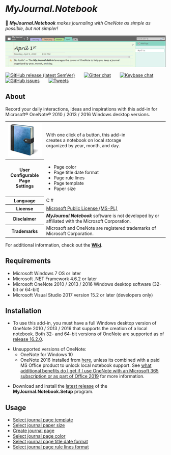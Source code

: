 # *MyJournal.Notebook*

:pushpin: _***MyJournal.Notebook*** makes journaling with OneNote as simple as possible, but not simpler!_  

![screenshot](docs/README-screenshot.png)

[![GitHub release (latest SemVer)](https://img.shields.io/github/v/release/atrenton/MyJournal.Notebook?logo=github)](https://github.com/atrenton/MyJournal.Notebook/releases/latest)&emsp;&emsp;[![Gitter chat](https://img.shields.io/gitter/room/atrenton/MyJournalNotebook?logo=gitter)](https://gitter.im/MyJournal-Notebook/community)&emsp;&emsp;[![Keybase chat](https://img.shields.io/static/v1.svg?label=chat&message=on%20keybase&logo=keybase)](https://keybase.io/atrenton/chat)&emsp;&emsp;[![GitHub issues](https://img.shields.io/github/issues/atrenton/MyJournal.Notebook?logo=github)](https://github.com/atrenton/MyJournal.Notebook/issues)&emsp;&emsp;[![Tweets](https://img.shields.io/twitter/url?label=tweets&logo=twitter&style=plastic&url=https%3A%2F%2Ftwitter.com%2FArtTrenton)](https://twitter.com/ArtTrenton)

## About

Record your daily interactions, ideas and inspirations with this add-in for Microsoft® OneNote® 2010 / 2013 / 2016 Windows desktop versions.

<table hspace="25">
  <tr>
    <th scope="row">
      <img src="docs/journal.png" alt="journal" />
    </th>
    <td>With one click of a button, this add-in
    <br />creates a notebook on local storage
    <br />organized by year, month, and day.</td>
  </tr>
  <tr />
  <tr>
    <th scope="row">User
    <br />Configurable
    <br />Page
    <br />Settings</th>
    <td>
      <ul>
        <li>Page color</li>
        <li>Page title date format</li>
        <li>Page rule lines</li>
        <li>Page template</li>
        <li>Paper size</li>
      </ul>
    </td>
  </tr>
  <tr />
  <tr>
    <th scope="row">Language</th>
    <td>C #</td>
  </tr>
  <tr />
  <tr>
    <th scope="row">License</th>
    <td>
      <a href="LICENSE.txt">Microsoft Public License (MS-PL)</a>
    </td>
  </tr>
  <tr />
  <tr>
    <th scope="row">Disclaimer</th>
    <td><b><i>MyJournal.Notebook</i></b> software is not developed by or affiliated with the Microsoft Corporation.</td>
  </tr>
  <tr />
  <tr>
    <th scope="row">Trademarks</th>
    <td>Microsoft and OneNote are registered trademarks of Microsoft Corporation.</td>
  </tr>
</table>

For additional information, check out the [**Wiki**](https://github.com/atrenton/MyJournal.Notebook/wiki).

## Requirements

- Microsoft Windows 7 OS or later<br />
- Microsoft .NET Framework 4.6.2 or later<br />
- Microsoft OneNote 2010 / 2013 / 2016 Windows desktop software (32-bit or 64-bit)<br />
- Microsoft Visual Studio 2017 version 15.2 or later (developers only)<br />

## Installation

- To use this add-in, you must have a full Windows desktop version of OneNote 2010 / 2013 / 2016 that supports the creation of a local notebook. Both 32- and 64-bit versions of OneNote are supported as of [release 16.2.0].

&NewLine;

- Unsupported versions of OneNote:
    - OneNote for Windows 10
    - OneNote 2016 installed from [here](https://www.onenote.com/download "https://www.onenote.com/download"), unless its combined with a paid MS Office product to unlock local notebook support. See [what additional benefits do I get if I use OneNote with an Microsoft 365 subscription or as part of Office 2019](https://support.office.com/en-us/article/frequently-asked-questions-about-onenote-6582c7ae-2ec6-408d-8b7a-3ed71a3c2103?ui=en-US&rs=en-US&ad=US#gen20) for more information.

&NewLine;

- Download and install the [latest release] of the **MyJournal.Notebook.Setup** program.

## Usage

- [Select journal page template](docs/HowTo-Select-Journal-Page-Template.md)
- [Select journal paper size](docs/HowTo-Select-Journal-Paper-Size.md)
- [Create journal page](docs/HowTo-Create-Journal-Page.md)
- [Select journal page color](docs/HowTo-Select-Page-Color.md)
- [Select journal page title date format](docs/HowTo-Select-Page-Title.md)
- [Select journal page rule lines format](docs/HowTo-Select-Rule-Lines.md)

[latest release]:https://github.com/atrenton/MyJournal.Notebook/releases/latest
[release 16.2.0]:https://github.com/atrenton/MyJournal.Notebook/releases/tag/v16.2.0
